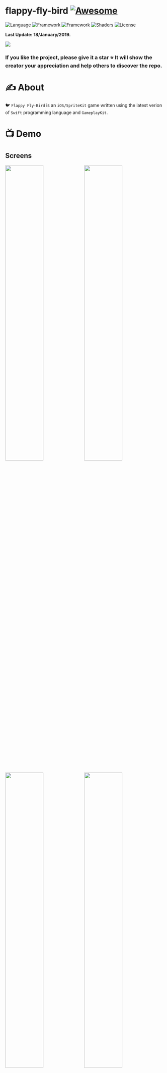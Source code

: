# flappy-fly-bird [![Awesome](https://cdn.rawgit.com/sindresorhus/awesome/d7305f38d29fed78fa85652e3a63e154dd8e8829/media/badge.svg)](https://github.com/sindresorhus/awesome)

[![Language](https://img.shields.io/badge/language-Swift-orange.svg)]()
[![Framework](https://img.shields.io/badge/framework-SpriteKit-red.svg)]()
[![Framework](https://img.shields.io/badge/framework-GameplayKit-purple.svg)]()
[![Shaders](https://img.shields.io/badge/shaders-GLSL-green.svg)]()
[![License](https://img.shields.io/badge/license-MIT-blue.svg)]()

**Last Update: 18/January/2019.**

![](logo-flappy_fly_bird.png)

### If you like the project, please give it a star ⭐ It will show the creator your appreciation and help others to discover the repo.

# ✍️ About 
🐦 `Flappy Fly-Bird` is an `iOS/SpriteKit` game written using the latest verion of `Swift` programming language and `GameplayKit`. 

# 📺 Demo 

## Screens
<img src="/resources/img-01.PNG" width="49%"> <img src="/resources/img-02.PNG" width="49%">

<img src="/resources/img-03.PNG" width="49%"> <img src="/resources/img-04.PNG" width="49%">

<img src="/resources/img-05.PNG" width="49%">

## Gifs
<img src="/resources/intro.gif" width="49%"> <img src="/resources/gameplay.gif" width="49%">

<img src="/resources/characters.gif" width="49%"> <img src="/resources/cat-gameplay.gif" width="49%">

# ☢️ Caution 
There were used graphical resources such as `audio`, `music` and `images`. Those resources are for non commercial use. If you want to reuse the developments in your projects you **must remove all the assets**.

# 👻 Features
- Supports both `iPhone` & `iPad` devices
- Multiple, animated, selectable characters
- Minimum deployment target `iOS 11.3`
- `Swift 4.2` ready
- Uses `GameplayKit` for in-game states: `Playing`, `Deatch`, `Paused` states
- Supports multiple `pipe` types
- Difficulty setting
- `Tile-Based` pipes: uses the mixture of `CoreGraphics` and `SpriteKit` frameworks
- Property list based persistence for `Scores` & `Settings`
- Protocol-Oriented desing in mind

# 📝 Changelog 

## v 1.0
- `Infinite` side-scrolling game 
- `Haptic feedback` on supported devides
- Uses `state machines`
- Utilizes `SpriteKit` editor 
- Uses `CoreGraphics` to construct `tile-based` pipes
- Suported both `iPhone` and `iPad`screens
- Uses simple technique for `persistence` (for `Scores` and `Settings`)

## v 1.3
- `6` playable characters
- `2` pipe types that make gameplay more unpredictable and enjoying

## v 1.4
-  Support for `Diffculty` setting

## v 1.4.5
- Fixed issue that caused the player node to stuck after the death. The issue was caused by multiple death hander calls and jumbing between `Playing` and `Death` states, where some time-dependent actions were run at the same time
- Added full support for `iPhone` `X`, `Xs`, `Xs Max`

# 🗺 Roadmap
- [x] New playable characters 
- [ ] Unique visual effects for playable characters
- [ ] Achievement system: will be used to unlock new playable characters and visual effects
- [ ] Addition of custom effects when player starts new run and dies
- [ ] Custom scene transitions
- [ ] Game bonuses: another good example of `GameplayKit`usage
- [x] New pipe types
- [ ] Level opening animation
- [x] Setting for game `Difficulty` 

# 👨‍💻 Author 
[Astemir Eleev](https://github.com/jVirus)

# 🔖 Licence
The project is availabe under the [BSD 3-Clause "New" or "Revised" License](https://github.com/jVirus/ios-spritekit-flappy-flying-bird/blob/master/LICENSE). Remember: you must not use any of the `assets` in commercial purposes.
